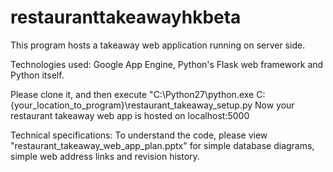 # restauranttakeawayhkbeta

This program hosts a takeaway web application running on server side.



Technologies used: Google App Engine, Python's Flask web framework and Python itself. 



Please clone it, and then execute "C:\Python27\python.exe C:\{your_location_to_program}\restaurant_takeaway_setup.py
Now your restaurant takeaway web app is hosted on localhost:5000


Technical specifications:
To understand the code, please view "restaurant_takeaway_web_app_plan.pptx" for simple database diagrams, simple web address links and revision history. 
